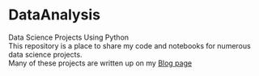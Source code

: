 # DataAnalysis
Data Science Projects Using Python <br/> 
This repository is a place to share my code and notebooks for numerous data science projects. <br/>
Many of these projects are written up on my [Blog page](https://0ver-grow.tistory.com/)
